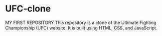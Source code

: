 # UFC-clone
MY FIRST REPOSITORY This repository is a clone of the Ultimate Fighting Championship (UFC) website. It is built using HTML, CSS, and JavaScript. 
